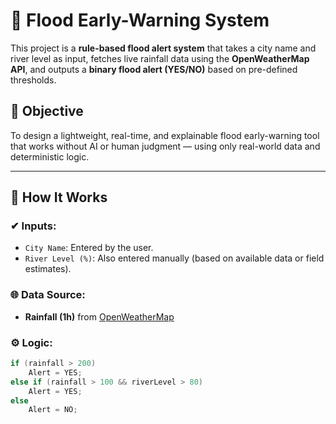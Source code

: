 # 🌊 Flood Early-Warning System

This project is a **rule-based flood alert system** that takes a city name and river level as input, fetches live rainfall data using the **OpenWeatherMap API**, and outputs a **binary flood alert (YES/NO)** based on pre-defined thresholds.

## 🚀 Objective

To design a lightweight, real-time, and explainable flood early-warning tool that works without AI or human judgment — using only real-world data and deterministic logic.

---

## 🧠 How It Works

### ✔ Inputs:
- `City Name`: Entered by the user.
- `River Level (%)`: Also entered manually (based on available data or field estimates).

### 🌐 Data Source:
- **Rainfall (1h)** from [OpenWeatherMap](https://openweathermap.org/api)

### ⚙️ Logic:
```cpp
if (rainfall > 200)
    Alert = YES;
else if (rainfall > 100 && riverLevel > 80)
    Alert = YES;
else
    Alert = NO;



